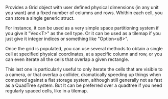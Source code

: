 Provides a Grid object with user defined physical dimensions (in any unit you want) and a fixed number of columns and rows. Whithin each cell, you can store a single generic struct.

For instance, it can be used as a very simple space partitioning system if you give it "Vec\<T\>" as the cell type. Or it can be used as a tilemap if you just give it integer indices or something like "Option\<u8\>".

Once the grid is populated, you can use several methods to obtain a single cell at specified physical coordinates, at a specific column and row, or you can even iterate all the cells that overlap a given rectangle.

This last one is particularly useful to only iterate the cells that are visible to a camera, or that overlap a collider, dramatically speeding up things when compared against a flat storage system,
although still generally not as fast as a QuadTree system. But It can be preferred over a quadtree if you need regularly spaced cells, like in a tilemap.
